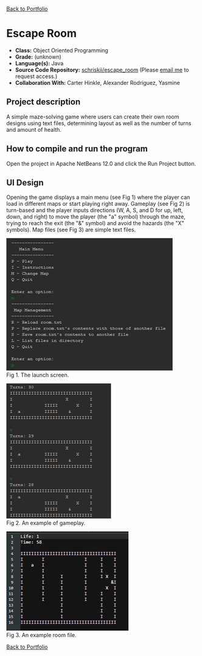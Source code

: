 [Back to Portfolio](./)

Escape Room
===============

-   **Class:** Object Oriented Programming
-   **Grade:** (unknown)
-   **Language(s):** Java
-   **Source Code Repository:** [schriskii/escape_room](https://github.com/schriskii/escape_room/)
    (Please [email me](mailto:sckoenig@csustudent.net?subject=GitHub%20Access) to request access.)
-   **Collaboration With:** Carter Hinkle, Alexander Rodriguez, Yasmine

## Project description

A simple maze-solving game where users can create their own room designs using text files, determining layout as well as the number of turns and amount of health.

## How to compile and run the program

Open the project in Apache NetBeans 12.0 and click the Run Project button.

## UI Design

Opening the game displays a main menu (see Fig 1) where the player can load in different maps or start playing right away. Gameplay (see Fig 2) is turn-based and the player inputs directions (W, A, S, and D for up, left, down, and right) to move the player (the "a" symbol) through the maze, trying to reach the exit (the "&" symbol) and avoid the hazards (the "X" symbols). Map files (see Fig 3) are simple text files.

![screenshot](images/escape_room1.png)  
Fig 1. The launch screen.

![screenshot](images/escape_room2.png)  
Fig 2. An example of gameplay.

![screenshot](images/escape_room3.png)  
Fig 3. An example room file.

[Back to Portfolio](./)
